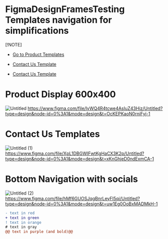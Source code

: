 # FigmaDesignFramesTesting Templates navigation for simplifications
 [!NOTE]
* [Go to Product Templates](#product-display-600x400)

* [Contact Us Template](#contact-us-templates)

* [Contact Us Template](#bottom-navigation-with-socials)
# Product Display 600x400

![Untitled](https://github.com/LarsCirco/FigmaDesignFramesTesting/assets/122366416/24b0335c-c976-46ac-ad89-839a7e28652e)
https://www.figma.com/file/lyWQ4R4tcwe4AsIuZ43Hiz/Untitled?type=design&node-id=0%3A1&mode=design&t=OcKEPKaoN0rniFyj-1

# Contact Us Templates
![Untitled (1)](https://github.com/LarsCirco/FigmaDesignFramesTesting/assets/122366416/13f06221-f693-4902-9c9f-c37414c15979)
https://www.figma.com/file/XpL1DBGWIFwtKgHaCX3K2p/Untitled?type=design&node-id=0%3A1&mode=design&t=xKnGhjeD0ndExmCA-1

# Bottom Navigation with socials
![Untitled (2)](https://github.com/LarsCirco/FigmaDesignFramesTesting/assets/122366416/6f6fcd0e-b8dc-481e-8c9c-03fbe6905ecb)
https://www.figma.com/file/hMf6GUOSJqgBnrLeyFI5qi/Untitled?type=design&node-id=0%3A1&mode=design&t=uw1Eg0OoBxMADMkH-1


```diff
- text in red
+ text in green
! text in orange
# text in gray
@@ text in purple (and bold)@@
```
